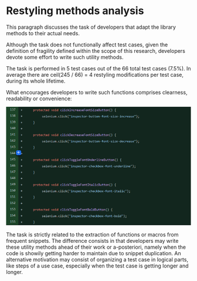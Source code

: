 # Restyling methods analysis

This paragraph discusses the task of developers that adapt the library methods to their actual needs.

Although the task does not functionally affect test cases, given the definition of fragility defined within the scope of this research, developers devote some effort to write such utility methods.

The task is performed in 5 test cases out of the 66 total test cases (7.5%). In average there are ceil(245 / 66) = 4 restyling modifications per test case, during its whole lifetime.

What encourages developers to write such functions comprises clearness, readability or convenience:

![Methods for better readability](<.\DiffExamples\RestyleLibraryMethodsForReadability.png>)

The task is strictly related to the extraction of functions or macros from frequent snippets. The difference consists in that developers may write these utility methods ahead of their work or a-posteriori, namely when the code is showily getting harder to maintain due to snippet duplication.
An alternative motivation may consist of organizing a test case in logical parts, like steps of a use case, especially when the test case is getting longer and longer.
